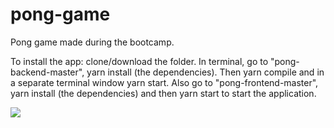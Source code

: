 # pong-game

Pong game made during the bootcamp.

To install the app: clone/download the folder. In terminal, go to "pong-backend-master", yarn install (the dependencies). Then yarn compile and in a separate terminal window yarn start. Also go to "pong-frontend-master", yarn install (the dependencies) and then yarn start to start the application.

![](https://github.com/alperkay/pong-game/blob/master/GIF-2018-07-12-22-57-12.gif)
